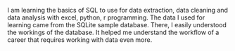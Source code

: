 I am learning the basics of SQL to use for data extraction, data cleaning and data analysis with excel, python, r programming.
The data I used for learning came from the SQLite sample database.
There, I easily understood the workings of the database.
It helped me understand the workflow of a career that requires working with data even more.
